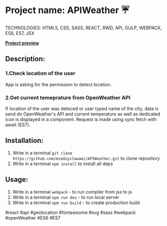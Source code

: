 # Project name: APIWeather :umbrella:

TECHNOLOGIES: HTML5, CSS, SASS, REACT, RWD, API, GULP, WEBPACK, ES6, ES7, JSX

**[Project preview](https://miedzyslowami.github.io/APIWeather/)**

## **Description:**  

### **1.Check location of the user**
App is asking for the permission to detect location.

### **2.Get current temeprature from OpenWeather API**
If location of the user was deteced or user typed name of the city, data is send do OpenWeather's API and current temperature as well as dedicated icon is displayed in a component. Request is made using sync fetch with await (ES7).


## **Installation:**
1. Write in a terminal ```git clone https://github.com/miedzyslowami/APIWeather.git``` to clone repository
2. Write in a terminal ```npm install``` to install all deps

## **Usage:**

1. Write in a terminal ```webpack``` - to run compiler from jsx to js
2. Write in a terminal ```npm run dev``` - to run local server
3. Write in a terminal ```npm run build``` - to create production build

#react #api #geolocation #fontawsome #svg #sass #webpack #openWeather #ES6 #ES7
